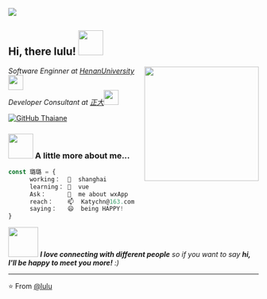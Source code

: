 


![](https://github-readme-stats.vercel.app/api?username=KatyChenLu&show_icons=true&title_color=E88795&icon_color=FF33FF&text_color=D6BCD5&bg_color=151515)
  
  
  
  
  <h2> Hi, there lulu! <img src="https://media.giphy.com/media/mGcNjsfWAjY5AEZNw6/giphy.gif" width="50"></h2>
<img align='right' src="https://media.giphy.com/media/ieyl9zmCjO4b4t6qoY/giphy.gif" width="230">
<p><em>Software Enginner at <a href="http://www.unb.br">HenanUniversity</a><img src="https://media.giphy.com/media/fYSnHlufseco8Fh93Z/giphy.gif" width="30"></br>Developer Consultant at <a href="https://www.thoughtworks.com">正大</a><img src="https://media.giphy.com/media/WUlplcMpOCEmTGBtBW/giphy.gif" width="30"> 
</em></p>

[![GitHub Thaiane](https://img.shields.io/github/followers/KatyChenLu?label=follow&style=social)](https://github.com/KatyChenLu)


### <img src="https://media.giphy.com/media/VgCDAzcKvsR6OM0uWg/giphy.gif" width="50"> A little more about me...  

```javascript
const 璐璐 = {
      working：  🔭  shanghai
      learning： 🌱  vue
      Ask：      💬  me about wxApp
      reach：    📫  Katychn@163.com
      saying：   😄  being HAPPY!
}
```

<img src="https://media.giphy.com/media/LnQjpWaON8nhr21vNW/giphy.gif" width="60"> <em><b>I love connecting with different people</b> so if you want to say <b>hi, I'll be happy to meet you more!</b> :)</em>


---

⭐️ From [@lulu](https://github.com/KatyChenLu)
